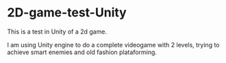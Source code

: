 # 2D-game-test-Unity
This is a test in Unity of a 2d game.

I am using Unity engine to do a complete videogame with 2 levels, trying to achieve smart enemies and old fashion plataforming.
